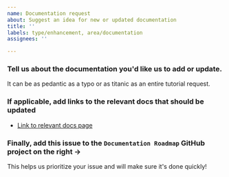 ```yaml
---
name: Documentation request
about: Suggest an idea for new or updated documentation
title: ''
labels: type/enhancement, area/documentation
assignees: ''

---
```

### Tell us about the documentation you'd like us to add or update.
It can be as pedantic as a typo or as titanic as an entire tutorial request.


### If applicable, add links to the relevant docs that should be updated
- [Link to relevant docs page](https://docs.airbyte.io)

### Finally, add this issue to the `Documentation Roadmap` GitHub project on the right ->
This helps us prioritize your issue and will make sure it's done quickly!